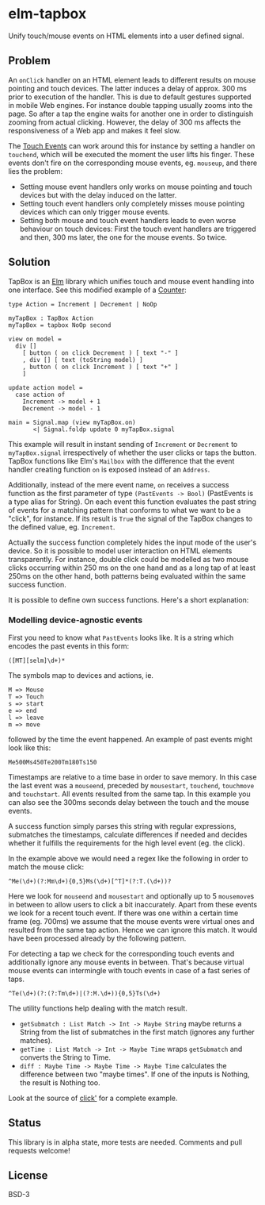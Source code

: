 # elm-tapbox
Unify touch/mouse events on HTML elements into a user defined signal.

## Problem

An `onClick` handler on an HTML element leads to different results on mouse pointing and touch devices. The latter induces a delay of approx. 300 ms prior to execution of the handler. This is due to default gestures supported in mobile Web engines. For instance double tapping usually zooms into the page. So after a tap the engine waits for another one in order to distinguish zooming from actual clicking. However, the delay of 300 ms affects the responsiveness of a Web app and makes it feel slow. 

The [Touch Events](http://www.w3.org/TR/touch-events/) can work around this for instance by setting a handler on `touchend`, which will be executed the moment the user lifts his finger. These events don't fire on the corresponding mouse events, eg. `mouseup`, and there lies the problem: 

* Setting mouse event handlers only works on mouse pointing and touch devices but with the delay induced on the latter. 
* Setting touch event handlers only completely misses mouse pointing devices which can only trigger mouse events.
* Setting both mouse and touch event handlers leads to even worse behaviour on touch devices: First the touch event handlers are triggered and then, 300 ms later, the one for the mouse events. So twice. 

## Solution

TapBox is an [Elm](http://elm-lang.org) library which unifies touch and mouse event handling into one interface. See this modified example of a [Counter](https://github.com/evancz/elm-architecture-tutorial/#1):

    type Action = Increment | Decrement | NoOp

    myTapBox : TapBox Action
    myTapBox = tapbox NoOp second

    view on model =
      div [] 
        [ button ( on click Decrement ) [ text "-" ]
        , div [] [ text (toString model) ]
        , button ( on click Increment ) [ text "+" ]
        ]

    update action model =
      case action of
        Increment -> model + 1
        Decrement -> model - 1
        
    main = Signal.map (view myTapBox.on) 
           <| Signal.foldp update 0 myTapBox.signal

This example will result in instant sending of `Increment` or `Decrement` to `myTapBox.signal` irrespectively of whether the user clicks or taps the button. TapBox functions like Elm's `Mailbox` with the difference that the event handler creating function `on` is exposed instead of an `Address`. 

Additionally, instead of the mere event name, `on` receives a success function as the first parameter of type `(PastEvents -> Bool)` (PastEvents is a type alias for String). On each event this function evaluates the past string of events for a matching pattern that conforms to what we want to be a "click", for instance. If its result is `True` the signal of the TapBox changes to the defined value, eg. `Increment`. 

Actually the success function completely hides the input mode of the user's device. So it is possible to model user interaction on HTML elements transparently. For instance, double click could be modelled as two mouse clicks occurring within 250 ms on the one hand and as a long tap of at least 250ms on the other hand, both patterns being evaluated within the same success function. 

It is possible to define own success functions. Here's a short explanation:

### Modelling device-agnostic events

First you need to know what `PastEvents` looks like. It is a string which encodes the past events in this form: 

    ([MT][selm]\d+)*

The symbols map to devices and actions, ie. 
    
    M => Mouse 
    T => Touch 
    s => start
    e => end
    l => leave
    m => move

followed by the time the event happened. An example of past events might look like this:

    Me500Ms450Te200Tm180Ts150

Timestamps are relative to a time base in order to save memory. In this case the last event was a `mouseend`, preceded by `mousestart`, `touchend`, `touchmove` and `touchstart`. All events resulted from the same tap. In this example you can also see the 300ms seconds delay between the touch and the mouse events. 

A success function simply parses this string with regular expressions, submatches the timestamps, calculate differences if needed and decides whether it fulfills the requirements for the high level event (eg. the click). 

In the example above we would need a regex like the following in order to match the mouse click:

    ^Me(\d+)(?:Mm\d+){0,5}Ms(\d+)[^T]*(?:T.(\d+))?

Here we look for `mouseend` and `mousestart` and optionally up to 5 `mousemove`s in between to allow users to click a bit inaccurately. Apart from these events we look for a recent touch event. If there was one within a certain time frame (eg. 700ms) we assume that the mouse events were virtual ones and resulted from the same tap action. Hence we can ignore this match. It would have been processed already by the following pattern.

For detecting a tap we check for the corresponding touch events and additionally ignore any mouse events in between. That's because virtual mouse events can intermingle with touch events in case of a fast series of taps. 

    ^Te(\d+)(?:(?:Tm\d+)|(?:M.\d+)){0,5}Ts(\d+)

The utility functions help dealing with the match result. 

* `getSubmatch : List Match -> Int -> Maybe String` maybe returns a String from the list of submatches in the first match (ignores any further matches).
* `getTime : List Match -> Int -> Maybe Time` wraps `getSubmatch` and converts the String to Time.
* `diff : Maybe Time -> Maybe Time -> Maybe Time` calculates the difference between two "maybe times". If one of the inputs is Nothing, the result is Nothing too.

Look at the source of [click'](src/TapBox.elm#L298) for a complete example.

## Status

This library is in alpha state, more tests are needed. Comments and pull requests welcome!

## License

BSD-3

